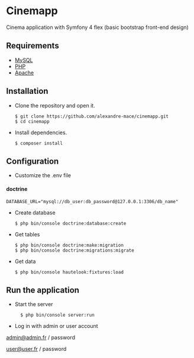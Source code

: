 # Cinemapp

Cinema application with Symfony 4 flex (basic bootstrap front-end design)

## Requirements 
*   [MySQL](https://www.mysql.com/fr/)
*   [PHP](http://php.net/manual/fr/intro-whatis.php)
*   [Apache](https://www.apache.org/)

## Installation 
*   Clone the repository and open it.

		$ git clone https://github.com/alexandre-mace/cinemapp.git
		$ cd cinemapp

*   Install dependencies.
		
		$ composer install

## Configuration
*   Customize the .env file

#### doctrine
```
DATABASE_URL="mysql://db_user:db_password@127.0.0.1:3306/db_name"
```

*   Create database 

		$ php bin/console doctrine:database:create

*   Get tables 

		$ php bin/console doctrine:make:migration
		$ php bin/console doctrine:migrations:migrate

*   Get data

		$ php bin/console hautelook:fixtures:load

## Run the application
* Start the server 
        
        $ php bin/console server:run
        
* Log in with admin or user account 

admin@admin.fr / password

user@user.fr / password